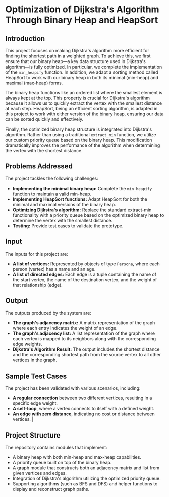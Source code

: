 # Optimization of Dijkstra's Algorithm Through Binary Heap and HeapSort

## Introduction
This project focuses on making Dijkstra's algorithm more efficient for finding the shortest path in a weighted graph. To achieve this, we first ensure that our binary heap—a key data structure used in Dijkstra's algorithm—is fully optimized. In particular, we complete the implementation of the `min_heapify` function. In addition, we adapt a sorting method called HeapSort to work with our binary heap in both its minimal (min-heap) and maximal (max-heap) forms.

The binary heap functions like an ordered list where the smallest element is always kept at the top. This property is crucial for Dijkstra's algorithm because it allows us to quickly extract the vertex with the smallest distance at each step. HeapSort, being an efficient sorting algorithm, is adapted in this project to work with either version of the binary heap, ensuring our data can be sorted quickly and effectively.

Finally, the optimized binary heap structure is integrated into Dijkstra's algorithm. Rather than using a traditional `extract_min` function, we utilize our custom priority queue based on the binary heap. This modification dramatically improves the performance of the algorithm when determining the vertex with the shortest distance.

## Problems Addressed
The project tackles the following challenges:
- **Implementing the minimal binary heap:** Complete the `min_heapify` function to maintain a valid min-heap.
- **Implementing HeapSort functions:** Adapt HeapSort for both the minimal and maximal versions of the binary heap.
- **Optimizing Dijkstra's algorithm:** Replace the standard extract-min functionality with a priority queue based on the optimized binary heap to determine the vertex with the smallest distance.
- **Testing:** Provide test cases to validate the prototype.

## Input
The inputs for this project are:
- **A list of vertices:** Represented by objects of type `Persona`, where each person (vertex) has a name and an age.
- **A list of directed edges:** Each edge is a tuple containing the name of the start vertex, the name of the destination vertex, and the weight of that relationship (edge).

## Output
The outputs produced by the system are:
- **The graph's adjacency matrix:** A matrix representation of the graph where each entry indicates the weight of an edge.
- **The graph's adjacency list:** A list representation of the graph where each vertex is mapped to its neighbors along with the corresponding edge weights.
- **Dijkstra's Algorithm Result:** The output includes the shortest distance and the corresponding shortest path from the source vertex to all other vertices in the graph.

## Sample Test Cases
The project has been validated with various scenarios, including:
- **A regular connection** between two different vertices, resulting in a specific edge weight.
- **A self-loop**, where a vertex connects to itself with a defined weight.
- **An edge with zero distance**, indicating no cost or distance between vertices.                |

## Project Structure
The repository contains modules that implement:
- A binary heap with both min-heap and max-heap capabilities.
- A priority queue built on top of the binary heap.
- A graph module that constructs both an adjacency matrix and list from given vertices and edges.
- Integration of Dijkstra's algorithm utilizing the optimized priority queue.
- Supporting algorithms (such as BFS and DFS) and helper functions to display and reconstruct graph paths.